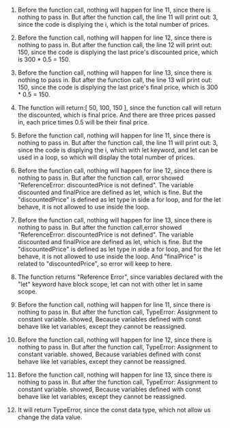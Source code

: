 1. Before the function call, nothing will happen for line 11, since there is nothing to pass in. But after the function call, the line 11 will print out: 3, since the code is displying the i, which is the total number of prices.

2. Before the function call, nothing will happen for line 12, since there is nothing to pass in. But after the function call, the line 12 will print out: 150, since the code is displying the last price's discounted price, which is 300 * 0.5 = 150.

3. Before the function call, nothing will happen for line 13, since there is nothing to pass in. But after the function call, the line 13 will print out: 150, since the code is displying the last price's final price, which is  300 * 0.5 = 150.

4. The function will return:[ 50, 100, 150 ], since the function call will return the discounted, which is final price. And there are three prices passed in, each price times 0.5 will be their final price.

5. Before the function call, nothing will happen for line 11, since there is nothing to pass in. But after the function call, the line 11 will print out: 3, since the code is displying the i, which with let keyword, and let can be used in a loop, so which will display the total number of prices.

6. Before the function call, nothing will happen for line 12, since there is nothing to pass in. But after the function call, error showed  "ReferenceError: discountedPrice is not defined". The variable discounted and finalPrice are defined as let, which is fine. But the "discountedPrice" is defined as let type in side a for loop, and for the let behave, it is not allowed to use inside the loop.  

7. Before the function call, nothing will happen for line 13, since there is nothing to pass in. But after the function call,error showed  "ReferenceError: discountedPrice is not defined". The variable discounted and finalPrice are defined as let, which is fine. But the "discountedPrice" is defined as let type in side a for loop, and for the let behave, it is not allowed to use inside the loop. And "finalPrice" is related to "discountedPrice", so error will keep to here. 

8. The function returns "Reference Error", since variables declared with the "let" keyword have block scope, let can not with other let in same scope.   

9. Before the function call, nothing will happen for line 11, since there is nothing to pass in. But after the function call, TypeError: Assignment to constant variable. showed, Because variables defined with const behave like let variables, except they cannot be reassigned.

10. Before the function call, nothing will happen for line 12, since there is nothing to pass in. But after the function call, TypeError: Assignment to constant variable. showed, Because variables defined with const behave like let variables, except they cannot be reassigned.

11. Before the function call, nothing will happen for line 13, since there is nothing to pass in. But after the function call, TypeError: Assignment to constant variable. showed, Because variables defined with const behave like let variables, except they cannot be reassigned.

12. It will return TypeError, since the const data type, which not allow us change the data value. 

